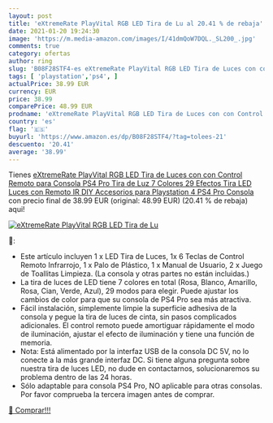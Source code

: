 ```yaml
---
layout: post
title: 'eXtremeRate PlayVital RGB LED Tira de Lu al 20.41 % de rebaja'
date: 2021-01-20 19:24:30
image: 'https://m.media-amazon.com/images/I/41dmQoW7DQL._SL200_.jpg'
comments: true
category: ofertas
author: ring
slug: 'B08F28STF4-es eXtremeRate PlayVital RGB LED Tira de Luces con con...'
tags: [ 'playstation','ps4', ]
actualPrice: 38.99 EUR
currency: EUR
price: 38.99
comparePrice: 48.99 EUR
prodname: 'eXtremeRate PlayVital RGB LED Tira de Luces con con Control Remoto para Consola PS4 Pro Tira de Luz 7 Colores 29 Efectos Tira LED Luces con Remoto IR DIY Accesorios para Playstation 4 PS4 Pro Consola'
country: 'es'
flag: '🇪🇸'
buyurl: 'https://www.amazon.es/dp/B08F28STF4/?tag=tolees-21'
descuento: '20.41'
average: '38.99'
---
```


Tienes [eXtremeRate PlayVital RGB LED Tira de Luces con con Control Remoto para Consola PS4 Pro Tira de Luz 7 Colores 29 Efectos Tira LED Luces con Remoto IR DIY Accesorios para Playstation 4 PS4 Pro Consola](https://www.amazon.es/dp/B08F28STF4/?tag=tolees-21) con precio final de  38.99 EUR (original: 48.99 EUR) (20.41 %  de rebaja) aqui!

[![eXtremeRate PlayVital RGB LED Tira de Lu](https://m.media-amazon.com/images/I/41dmQoW7DQL._SL200_.jpg)](https://www.amazon.es/dp/B08F28STF4/?tag=tolees-21)

🔎:

- Este artículo incluyen 1 x LED Tira de Luces, 1x 6 Teclas de Control Remoto Infrarrojo, 1 x Palo de Plástico, 1 x Manual de Usuario, 2 x Juego de Toallitas Limpieza. (La consola y otras partes no están incluidas.)
- La tira de luces de LED tiene 7 colores en total (Rosa, Blanco, Amarillo, Rosa, Cian, Verde, Azul), 29 modos para elegir. Puede ajustar los cambios de color para que su consola de PS4 Pro sea más atractiva.
- Fácil instalación, simplemente limpie la superficie adhesiva de la consola y pegue la tira de luces de cinta, sin pasos complicados adicionales. El control remoto puede amortiguar rápidamente el modo de iluminación, ajustar el efecto de iluminación y tiene una función de memoria.
- Nota: Está alimentado por la interfaz USB de la consola DC 5V, no lo conecte a la más grande interfaz DC. Si tiene alguna pregunta sobre nuestra tira de luces LED, no dude en contactarnos, solucionaremos su problema dentro de las 24 horas.
- Sólo adaptable para consola PS4 Pro, NO aplicable para otras consolas. Por favor comprueba la tercera imagen antes de comprar.

[🛒 Comprar!!!](https://www.amazon.es/dp/B08F28STF4/?tag=tolees-21)
